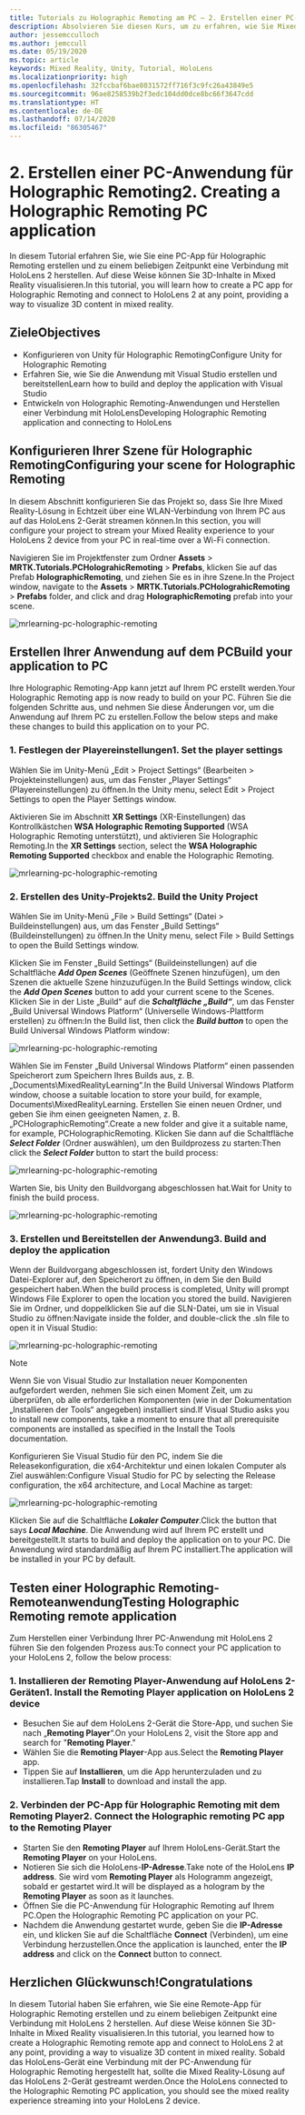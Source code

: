 ```yaml
---
title: Tutorials zu Holographic Remoting am PC – 2. Erstellen einer PC-Anwendung für Holographic Remoting
description: Absolvieren Sie diesen Kurs, um zu erfahren, wie Sie Mixed Reality-Remoting von Ihrem PC zu HoloLens 2 ausführen.
author: jessemcculloch
ms.author: jemccull
ms.date: 05/19/2020
ms.topic: article
keywords: Mixed Reality, Unity, Tutorial, HoloLens
ms.localizationpriority: high
ms.openlocfilehash: 32fccbaf6bae8031572ff716f3c9fc26a43849e5
ms.sourcegitcommit: 96ae8258539b2f3edc104dd0dce8bc66f3647cdd
ms.translationtype: HT
ms.contentlocale: de-DE
ms.lasthandoff: 07/14/2020
ms.locfileid: "86305467"
---
```

# <a name="2-creating-a-holographic-remoting-pc-application"></a><span data-ttu-id="0f9d6-105">2. Erstellen einer PC-Anwendung für Holographic Remoting</span><span class="sxs-lookup"><span data-stu-id="0f9d6-105">2. Creating a Holographic Remoting PC application</span></span>

<span data-ttu-id="0f9d6-106">In diesem Tutorial erfahren Sie, wie Sie eine PC-App für Holographic Remoting erstellen und zu einem beliebigen Zeitpunkt eine Verbindung mit HoloLens 2 herstellen. Auf diese Weise können Sie 3D-Inhalte in Mixed Reality visualisieren.</span><span class="sxs-lookup"><span data-stu-id="0f9d6-106">In this tutorial, you will learn how to create a PC app for Holographic Remoting and connect to HoloLens 2 at any point, providing a way to visualize 3D content in mixed reality.</span></span>

## <a name="objectives"></a><span data-ttu-id="0f9d6-107">Ziele</span><span class="sxs-lookup"><span data-stu-id="0f9d6-107">Objectives</span></span>

* <span data-ttu-id="0f9d6-108">Konfigurieren von Unity für Holographic Remoting</span><span class="sxs-lookup"><span data-stu-id="0f9d6-108">Configure Unity for Holographic Remoting</span></span>
* <span data-ttu-id="0f9d6-109">Erfahren Sie, wie Sie die Anwendung mit Visual Studio erstellen und bereitstellen</span><span class="sxs-lookup"><span data-stu-id="0f9d6-109">Learn how to build and deploy the application with Visual Studio</span></span>
* <span data-ttu-id="0f9d6-110">Entwickeln von Holographic Remoting-Anwendungen und Herstellen einer Verbindung mit HoloLens</span><span class="sxs-lookup"><span data-stu-id="0f9d6-110">Developing Holographic Remoting application and connecting to HoloLens</span></span>

## <a name="configuring-your-scene-for-holographic-remoting"></a><span data-ttu-id="0f9d6-111">Konfigurieren Ihrer Szene für Holographic Remoting</span><span class="sxs-lookup"><span data-stu-id="0f9d6-111">Configuring your scene for Holographic Remoting</span></span>

<span data-ttu-id="0f9d6-112">In diesem Abschnitt konfigurieren Sie das Projekt so, dass Sie Ihre Mixed Reality-Lösung in Echtzeit über eine WLAN-Verbindung von Ihrem PC aus auf das HoloLens 2-Gerät streamen können.</span><span class="sxs-lookup"><span data-stu-id="0f9d6-112">In this section, you will configure your project to stream your Mixed Reality experience to your HoloLens 2 device from your PC in real-time over a Wi-Fi connection.</span></span>

<span data-ttu-id="0f9d6-113">Navigieren Sie im Projektfenster zum Ordner **Assets** > **MRTK.Tutorials.PCHolograhicRemoting** > **Prefabs**, klicken Sie auf das Prefab **HolographicRemoting**, und ziehen Sie es in ihre Szene.</span><span class="sxs-lookup"><span data-stu-id="0f9d6-113">In the Project window, navigate to the **Assets** > **MRTK.Tutorials.PCHolograhicRemoting** > **Prefabs** folder, and click and drag **HolographicRemoting** prefab into your scene.</span></span>

![mrlearning-pc-holographic-remoting](images/mrlearning-pc-holographic-remoting/Tutorial2-Section1-Step1-1.png)

## <a name="build-your-application-to-pc"></a><span data-ttu-id="0f9d6-115">Erstellen Ihrer Anwendung auf dem PC</span><span class="sxs-lookup"><span data-stu-id="0f9d6-115">Build your application to PC</span></span>

<span data-ttu-id="0f9d6-116">Ihre Holographic Remoting-App kann jetzt auf Ihrem PC erstellt werden.</span><span class="sxs-lookup"><span data-stu-id="0f9d6-116">Your Holographic Remoting app is now ready to build on your PC.</span></span> <span data-ttu-id="0f9d6-117">Führen Sie die folgenden Schritte aus, und nehmen Sie diese Änderungen vor, um die Anwendung auf Ihrem PC zu erstellen.</span><span class="sxs-lookup"><span data-stu-id="0f9d6-117">Follow the below steps and make these changes to build this application on to your PC.</span></span>

### <a name="1-set-the-player-settings"></a><span data-ttu-id="0f9d6-118">1. Festlegen der Playereinstellungen</span><span class="sxs-lookup"><span data-stu-id="0f9d6-118">1. Set the player settings</span></span>

<span data-ttu-id="0f9d6-119">Wählen Sie im Unity-Menü „Edit > Project Settings“ (Bearbeiten > Projekteinstellungen) aus, um das Fenster „Player Settings“ (Playereinstellungen) zu öffnen.</span><span class="sxs-lookup"><span data-stu-id="0f9d6-119">In the Unity menu, select Edit > Project Settings to open the Player Settings window.</span></span>

<span data-ttu-id="0f9d6-120">Aktivieren Sie im Abschnitt **XR Settings** (XR-Einstellungen) das Kontrollkästchen **WSA Holographic Remoting Supported** (WSA Holographic Remoting unterstützt), und aktivieren Sie Holographic Remoting.</span><span class="sxs-lookup"><span data-stu-id="0f9d6-120">In the **XR Settings** section, select the **WSA Holographic Remoting Supported** checkbox and enable the Holographic Remoting.</span></span>

![mrlearning-pc-holographic-remoting](images/mrlearning-pc-holographic-remoting/Tutorial2-Section2-Step1-1.png)

### <a name="2-build-the-unity-project"></a><span data-ttu-id="0f9d6-122">2. Erstellen des Unity-Projekts</span><span class="sxs-lookup"><span data-stu-id="0f9d6-122">2. Build the Unity Project</span></span>

<span data-ttu-id="0f9d6-123">Wählen Sie im Unity-Menü „File > Build Settings“ (Datei > Buildeinstellungen) aus, um das Fenster „Build Settings“ (Buildeinstellungen) zu öffnen.</span><span class="sxs-lookup"><span data-stu-id="0f9d6-123">In the Unity menu, select File > Build Settings to open the Build Settings window.</span></span>

<span data-ttu-id="0f9d6-124">Klicken Sie im Fenster „Build Settings“ (Buildeinstellungen) auf die Schaltfläche ***Add Open Scenes*** (Geöffnete Szenen hinzufügen), um den Szenen die aktuelle Szene hinzuzufügen.</span><span class="sxs-lookup"><span data-stu-id="0f9d6-124">In the Build Settings window, click the ***Add Open Scenes*** button to add your current scene to the Scenes.</span></span> <span data-ttu-id="0f9d6-125">Klicken Sie in der Liste „Build“ auf die ***Schaltfläche „Build“***, um das Fenster „Build Universal Windows Platform“ (Universelle Windows-Plattform erstellen) zu öffnen:</span><span class="sxs-lookup"><span data-stu-id="0f9d6-125">In the Build list, then click the ***Build button*** to open the Build Universal Windows Platform window:</span></span>

![mrlearning-pc-holographic-remoting](images/mrlearning-pc-holographic-remoting/Tutorial2-Section2-Step2-1.png)

<span data-ttu-id="0f9d6-127">Wählen Sie im Fenster „Build Universal Windows Platform“ einen passenden Speicherort zum Speichern Ihres Builds aus, z. B. „Documents\MixedRealityLearning“.</span><span class="sxs-lookup"><span data-stu-id="0f9d6-127">In the Build Universal Windows Platform window, choose a suitable location to store your build, for example, Documents\MixedRealityLearning.</span></span> <span data-ttu-id="0f9d6-128">Erstellen Sie einen neuen Ordner, und geben Sie ihm einen geeigneten Namen, z. B. „PCHolographicRemoting“.</span><span class="sxs-lookup"><span data-stu-id="0f9d6-128">Create a new folder and give it a suitable name, for example, PCHolographicRemoting.</span></span> <span data-ttu-id="0f9d6-129">Klicken Sie dann auf die Schaltfläche ***Select Folder*** (Ordner auswählen), um den Buildprozess zu starten:</span><span class="sxs-lookup"><span data-stu-id="0f9d6-129">Then click the ***Select Folder*** button to start the build process:</span></span>

![mrlearning-pc-holographic-remoting](images/mrlearning-pc-holographic-remoting/Tutorial2-Section2-Step2-2.png)

<span data-ttu-id="0f9d6-131">Warten Sie, bis Unity den Buildvorgang abgeschlossen hat.</span><span class="sxs-lookup"><span data-stu-id="0f9d6-131">Wait for Unity to finish the build process.</span></span>

![mrlearning-pc-holographic-remoting](images/mrlearning-pc-holographic-remoting/Tutorial2-Section2-Step2-3.png)

### <a name="3-build-and-deploy-the-application"></a><span data-ttu-id="0f9d6-133">3. Erstellen und Bereitstellen der Anwendung</span><span class="sxs-lookup"><span data-stu-id="0f9d6-133">3. Build and deploy the application</span></span>

<span data-ttu-id="0f9d6-134">Wenn der Buildvorgang abgeschlossen ist, fordert Unity den Windows Datei-Explorer auf, den Speicherort zu öffnen, in dem Sie den Build gespeichert haben.</span><span class="sxs-lookup"><span data-stu-id="0f9d6-134">When the build process is completed, Unity will prompt Windows File Explorer to open the location you stored the build.</span></span> <span data-ttu-id="0f9d6-135">Navigieren Sie im Ordner, und doppelklicken Sie auf die SLN-Datei, um sie in Visual Studio zu öffnen:</span><span class="sxs-lookup"><span data-stu-id="0f9d6-135">Navigate inside the folder, and double-click the .sln file to open it in Visual Studio:</span></span>

![mrlearning-pc-holographic-remoting](images/mrlearning-pc-holographic-remoting/Tutorial2-Section2-Step3-1.png)

> [!NOTE]
> <span data-ttu-id="0f9d6-137">Wenn Sie von Visual Studio zur Installation neuer Komponenten aufgefordert werden, nehmen Sie sich einen Moment Zeit, um zu überprüfen, ob alle erforderlichen Komponenten (wie in der Dokumentation „Installieren der Tools“ angegeben) installiert sind.</span><span class="sxs-lookup"><span data-stu-id="0f9d6-137">If Visual Studio asks you to install new components, take a moment to ensure that all prerequisite components are installed as specified in the Install the Tools documentation.</span></span>

<span data-ttu-id="0f9d6-138">Konfigurieren Sie Visual Studio für den PC, indem Sie die Releasekonfiguration, die x64-Architektur und einen lokalen Computer als Ziel auswählen:</span><span class="sxs-lookup"><span data-stu-id="0f9d6-138">Configure Visual Studio for PC by selecting the Release configuration, the x64 architecture, and Local Machine as target:</span></span>

![mrlearning-pc-holographic-remoting](images/mrlearning-pc-holographic-remoting/Tutorial2-Section2-Step3-2.png)

<span data-ttu-id="0f9d6-140">Klicken Sie auf die Schaltfläche ***Lokaler Computer***.</span><span class="sxs-lookup"><span data-stu-id="0f9d6-140">Click the button that says ***Local Machine***.</span></span> <span data-ttu-id="0f9d6-141">Die Anwendung wird auf Ihrem PC erstellt und bereitgestellt.</span><span class="sxs-lookup"><span data-stu-id="0f9d6-141">It starts to build and deploy the application on to your PC.</span></span> <span data-ttu-id="0f9d6-142">Die Anwendung wird standardmäßig auf Ihrem PC installiert.</span><span class="sxs-lookup"><span data-stu-id="0f9d6-142">The application will be installed in your PC by default.</span></span>

## <a name="testing-holographic-remoting-remote-application"></a><span data-ttu-id="0f9d6-143">Testen einer Holographic Remoting-Remoteanwendung</span><span class="sxs-lookup"><span data-stu-id="0f9d6-143">Testing Holographic Remoting remote application</span></span>

<span data-ttu-id="0f9d6-144">Zum Herstellen einer Verbindung Ihrer PC-Anwendung mit HoloLens 2 führen Sie den folgenden Prozess aus:</span><span class="sxs-lookup"><span data-stu-id="0f9d6-144">To connect your PC application to your HoloLens 2, follow the below process:</span></span>

### <a name="1-install-the-remoting-player-application-on-hololens-2-device"></a><span data-ttu-id="0f9d6-145">1. Installieren der Remoting Player-Anwendung auf HoloLens 2-Geräten</span><span class="sxs-lookup"><span data-stu-id="0f9d6-145">1. Install the Remoting Player application on HoloLens 2 device</span></span>

* <span data-ttu-id="0f9d6-146">Besuchen Sie auf dem HoloLens 2-Gerät die Store-App, und suchen Sie nach „**Remoting Player**“.</span><span class="sxs-lookup"><span data-stu-id="0f9d6-146">On your HoloLens 2, visit the Store app and search for "**Remoting Player**."</span></span>
* <span data-ttu-id="0f9d6-147">Wählen Sie die **Remoting Player**-App aus.</span><span class="sxs-lookup"><span data-stu-id="0f9d6-147">Select the **Remoting Player** app.</span></span>
* <span data-ttu-id="0f9d6-148">Tippen Sie auf **Installieren**, um die App herunterzuladen und zu installieren.</span><span class="sxs-lookup"><span data-stu-id="0f9d6-148">Tap **Install** to download and install the app.</span></span>

### <a name="2-connect-the-holographic-remoting-pc-app-to-the-remoting-player"></a><span data-ttu-id="0f9d6-149">2. Verbinden der PC-App für Holographic Remoting mit dem Remoting Player</span><span class="sxs-lookup"><span data-stu-id="0f9d6-149">2. Connect the Holographic remoting PC app to the Remoting Player</span></span>

* <span data-ttu-id="0f9d6-150">Starten Sie den **Remoting Player** auf Ihrem HoloLens-Gerät.</span><span class="sxs-lookup"><span data-stu-id="0f9d6-150">Start the **Remoting Player** on your HoloLens.</span></span>
* <span data-ttu-id="0f9d6-151">Notieren Sie sich die HoloLens-**IP-Adresse**.</span><span class="sxs-lookup"><span data-stu-id="0f9d6-151">Take note of the HoloLens **IP address**.</span></span> <span data-ttu-id="0f9d6-152">Sie wird vom **Remoting Player** als Hologramm angezeigt, sobald er gestartet wird.</span><span class="sxs-lookup"><span data-stu-id="0f9d6-152">It will be displayed as a hologram by the **Remoting Player** as soon as it launches.</span></span>
* <span data-ttu-id="0f9d6-153">Öffnen Sie die PC-Anwendung für Holographic Remoting auf Ihrem PC.</span><span class="sxs-lookup"><span data-stu-id="0f9d6-153">Open the Holographic Remoting PC application on your PC.</span></span>
* <span data-ttu-id="0f9d6-154">Nachdem die Anwendung gestartet wurde, geben Sie die **IP-Adresse** ein, und klicken Sie auf die Schaltfläche **Connect** (Verbinden), um eine Verbindung herzustellen.</span><span class="sxs-lookup"><span data-stu-id="0f9d6-154">Once the application is launched, enter the **IP address** and click on the **Connect**  button to connect.</span></span>

## <a name="congratulations"></a><span data-ttu-id="0f9d6-155">Herzlichen Glückwunsch!</span><span class="sxs-lookup"><span data-stu-id="0f9d6-155">Congratulations</span></span>

<span data-ttu-id="0f9d6-156">In diesem Tutorial haben Sie erfahren, wie Sie eine Remote-App für Holographic Remoting erstellen und zu einem beliebigen Zeitpunkt eine Verbindung mit HoloLens 2 herstellen. Auf diese Weise können Sie 3D-Inhalte in Mixed Reality visualisieren.</span><span class="sxs-lookup"><span data-stu-id="0f9d6-156">In this tutorial, you learned how to create a Holographic Remoting remote app and connect to HoloLens 2 at any point, providing a way to visualize 3D content in mixed reality.</span></span> <span data-ttu-id="0f9d6-157">Sobald das HoloLens-Gerät eine Verbindung mit der PC-Anwendung für Holographic Remoting hergestellt hat, sollte die Mixed Reality-Lösung auf das HoloLens 2-Gerät gestreamt werden.</span><span class="sxs-lookup"><span data-stu-id="0f9d6-157">Once the HoloLens connected to the Holographic Remoting PC application, you should see the mixed reality experience streaming into your HoloLens 2 device.</span></span>

